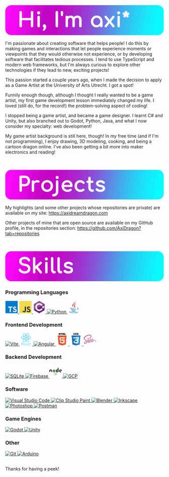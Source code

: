 
<img  alt="intro" src="https://github.com/AxiDragon/AxiDragon/blob/main/img/intro.gif">
<p>I'm passionate about creating software that helps people! I do this by making games and interactions that let people experience moments or viewpoints that they would otherwise not experience, or by developing software that facilitates tedious processes. I tend to use TypeScript and modern web frameworks, but I'm always curious to explore other technologies if they lead to new, exciting projects!</p>
<p>This passion started a couple years ago, when I made the decision to apply as a Game Artist at the University of Arts Utrecht. I got a spot!</p>
<p>Funnily enough though, although I thought I really wanted to be a game artist, my first game development lesson immediately changed my life. I loved (still do, for the record!) the problem-solving aspect of coding!</p>
<p>I stopped being a game artist, and became a game designer. I learnt C# and Unity, but also branched out to Godot, Python, Java, and what I now consider my specialty: web development!</p>
<p>My game artist background is still here, though! In my free time (and if I'm not programming), I enjoy drawing, 3D modeling, cooking, and being a cartoon dragon online. I've also been getting a bit more into maker electronics and reading!</p>
<br/>
<br/>
<img  alt="projects" src="https://github.com/AxiDragon/AxiDragon/blob/main/img/projects.gif">
<p>My highlights (and some other projects whose repositories are private) are available on my site: <a href="https://axidreamdragon.com" target="_blank" rel="noreferrer">https://axidreamdragon.com</a></p>
<p>Other projects of mine that are open source are available on my GitHub profile, in the repositories section: <a href="https://github.com/AxiDragon?tab=repositories" target="_blank" rel="noreferrer">https://github.com/AxiDragon?tab=repositories</a></p>
<br/>
<br/>
<img  alt="skills" src="https://github.com/AxiDragon/AxiDragon/blob/main/img/skills.gif">
<h3>Programming Languages</h3>
<a href="https://www.typescriptlang.org/" target="_blank" rel="noreferrer"> 
  <img src="https://raw.githubusercontent.com/devicons/devicon/master/icons/typescript/typescript-original.svg" alt="TypeScript" title="TypeScript" width="40" height="40" /> 
</a>
<a href="https://developer.mozilla.org/en-US/docs/Web/JavaScript" target="_blank" rel="noreferrer"> <img
  src="https://raw.githubusercontent.com/devicons/devicon/master/icons/javascript/javascript-original.svg"
  alt="JavaScript" title="JavaScript" width="40" height="40" /> </a>
<a href="https://www.w3schools.com/cs/" target="_blank" rel="noreferrer"> <img
  src="https://raw.githubusercontent.com/devicons/devicon/master/icons/csharp/csharp-original.svg" alt="C#" 
  title="C#" width="40" height="40" /> </a>
<a href="https://www.python.org" target="40_blank" rel="noreferrer">
 <img src="https://s3.dualstack.us-east-2.amazonaws.com/pythondotorg-assets/media/files/python-logo-only.svg"
  alt="Python" title="Python" width="40" height="40" /> </a>
<a href="https://www.java.com" target="_blank" rel="noreferrer">
 <img src="https://raw.githubusercontent.com/devicons/devicon/master/icons/java/java-original.svg" alt="Java"
  title="Java" width="40" height="40" /> </a>

<h3>Frontend Development</h3>
<a href="https://vite.dev" target="_blank" rel="noreferrer"> <img
  src="https://icon.icepanel.io/Technology/svg/Vite.js.svg"
  alt="Vite" title="Vite" width="40" height="40" /> </a>
<a href="https://reactjs.org/" target="_blank" rel="noreferrer"> <img
  src="https://raw.githubusercontent.com/devicons/devicon/master/icons/react/react-original-wordmark.svg"
  alt="React" title="React" width="40" height="40" /> </a>
<a href="https://angular.dev/" target="_blank" rel="noreferrer"> 
 <img src="https://miro.medium.com/v2/resize:fit:1400/1*Klh1l7wkoG6PDPb9A5oCHQ.png" alt="Angular" title="Angular" width="40"/> 
</a>
<a href="https://www.w3.org/html/" target="_blank" rel="noreferrer"> <img
  src="https://raw.githubusercontent.com/devicons/devicon/master/icons/html5/html5-original-wordmark.svg"
  alt="HTML5" title="HTML5" width="40" height="40" /> </a>
<a href="https://www.w3schools.com/css/" target="_blank" rel="noreferrer"> <img
  src="https://raw.githubusercontent.com/devicons/devicon/master/icons/css3/css3-original-wordmark.svg" alt="CSS3"
  title="CSS3" width="40" height="40" /> </a>
<a href="https://sass-lang.com" target="_blank" rel="noreferrer">
 <img src="https://raw.githubusercontent.com/devicons/devicon/master/icons/sass/sass-original.svg" alt="Sass"
  title="Sass" width="40" height="40" /> </a>

<h3>Backend Development</h3>
<a href="https://sqlite.org" target="_blank" rel="noreferrer"> <img
  src="https://www.svgrepo.com/show/374094/sqlite.svg" alt="SQLite" title="SQLite" width="40" height="40" />
</a>
<a href="https://firebase.google.com/" target="_blank" rel="noreferrer"> <img
  src="https://www.vectorlogo.zone/logos/firebase/firebase-icon.svg" alt="Firebase" title="Firebase" width="40" height="40" />
</a>
<a href="https://nodejs.org" target="_blank" rel="noreferrer"> <img
  src="https://raw.githubusercontent.com/devicons/devicon/master/icons/nodejs/nodejs-original-wordmark.svg"
  alt="Node.js" title="Node.js" width="40" height="40" /> </a>
<a href="https://cloud.google.com" target="_blank" rel="noreferrer"> <img
  src="https://www.vectorlogo.zone/logos/google_cloud/google_cloud-icon.svg" alt="GCP" title="GCP" width="40" height="40" />
</a>

<h3>Software</h3>
<a href="https://code.visualstudio.com" target="_blank" rel="noreferrer"> <img
  src="https://code.visualstudio.com/assets/images/code-stable.png" alt="Visual Studio Code" title="Visual Studio Code" width="40"
  height="40" /> </a>
<a href="https://www.clipstudio.net/en/" target="_blank" rel="noreferrer"> <img
  src="https://www.clipstudio.net/view/img/common/clipstudiopaint-icon.png" alt="Clip Studio Paint" title="Clip Studio Paint" width="40"
  height="40" /> </a>
<a href="https://www.blender.org/" target="_blank" rel="noreferrer"> <img
  src="https://download.blender.org/branding/community/blender_community_badge_white.svg" alt="Blender" title="Blender" width="40"
  height="40" /> </a>
<a href="https://inkscape.org" target="_blank" rel="noreferrer"> <img
  src="https://cdn.freelogovectors.net/wp-content/uploads/2019/02/inkscape-logo.png" alt="Inkscape" title="Inkscape" width="40"
  height="40" /> </a>
<a href="https://www.photoshop.com/en" target="_blank" rel="noreferrer"> <img
  src="https://pngimg.com/uploads/photoshop/small/photoshop_PNG21.png"
  alt="Photoshop" title="Photoshop" width="40" height="40" /> </a>
<a href="https://postman.com" target="_blank" rel="noreferrer"> <img
  src="https://www.vectorlogo.zone/logos/getpostman/getpostman-icon.svg" alt="Postman" title="Postman" width="40" height="40" />
</a>

<h3>Game Engines</h3>
<a href="https://godotengine.org/" target="_blank" rel="noreferrer"> <img
  src="https://www.vectorlogo.zone/logos/godotengine/godotengine-icon.svg" alt="Godot" title="Godot" width="40" height="40" />
</a>
<a href="https://unity.com/" target="_blank" rel="noreferrer"> <img
  src="https://www.vectorlogo.zone/logos/unity3d/unity3d-icon.svg" alt="Unity" title="Unity" width="40" height="40" /> </a>

<h3>Other</h3>
<a href="https://git-scm.com/" target="_blank" rel="noreferrer"> <img
  src="https://www.vectorlogo.zone/logos/git-scm/git-scm-icon.svg" alt="Git" title="Git" width="40" height="40" /> </a>
<a href="https://www.arduino.cc/" target="_blank" rel="noreferrer"> <img
  src="https://cdn.worldvectorlogo.com/logos/arduino-1.svg" alt="Arduino" title="Arduino" width="40" height="40" /> </a>

<br/>
<br/>
<p>
   Thanks for having a peek!
</p>
